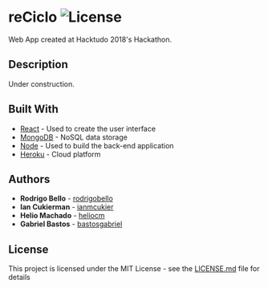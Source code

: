 # reCiclo ![License](https://img.shields.io/github/license/mashape/apistatus.svg)

Web App created at Hacktudo 2018's Hackathon.

## Description

Under construction.

## Built With

* [React](https://reactjs.org/) - Used to create the user interface
* [MongoDB](https://www.mongodb.com/) - NoSQL data storage
* [Node](https://nodejs.org/en/) - Used to build the back-end application
* [Heroku](https://www.heroku.com/) - Cloud platform

## Authors

* **Rodrigo Bello** - [rodrigobello](https://github.com/rodrigobello)
* **Ian Cukierman** - [ianmcukier](https://github.com/ianmcukier)
* **Helio Machado** - [heliocm](https://github.com/heliocm)
* **Gabriel Bastos** - [bastosgabriel](https://github.com/bastosgabriel)

## License

This project is licensed under the MIT License - see the [LICENSE.md](LICENSE.md) file for details
